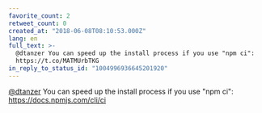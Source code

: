 ```yaml
---
favorite_count: 2
retweet_count: 0
created_at: "2018-06-08T08:10:53.000Z"
lang: en
full_text: >-
  @dtanzer You can speed up the install process if you use "npm ci":
  https://t.co/MATMUrbTKG
in_reply_to_status_id: "1004996936645201920"
---
```


[@dtanzer](https://twitter.com/dtanzer) You can speed up the install process if
you use "npm ci": <https://docs.npmjs.com/cli/ci>
